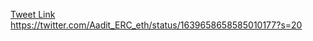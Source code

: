 [Tweet Link](https://twitter.com/Aadit_ERC_eth/status/1639658658585010177?s=20)
https://twitter.com/Aadit_ERC_eth/status/1639658658585010177?s=20
